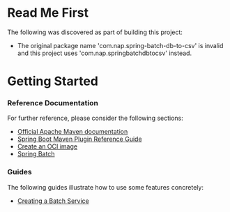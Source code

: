 # Read Me First
The following was discovered as part of building this project:

* The original package name 'com.nap.spring-batch-db-to-csv' is invalid and this project uses 'com.nap.springbatchdbtocsv' instead.

# Getting Started

### Reference Documentation
For further reference, please consider the following sections:

* [Official Apache Maven documentation](https://maven.apache.org/guides/index.html)
* [Spring Boot Maven Plugin Reference Guide](https://docs.spring.io/spring-boot/docs/2.7.2/maven-plugin/reference/html/)
* [Create an OCI image](https://docs.spring.io/spring-boot/docs/2.7.2/maven-plugin/reference/html/#build-image)
* [Spring Batch](https://docs.spring.io/spring-boot/docs/2.7.2/reference/htmlsingle/#howto.batch)

### Guides
The following guides illustrate how to use some features concretely:

* [Creating a Batch Service](https://spring.io/guides/gs/batch-processing/)

